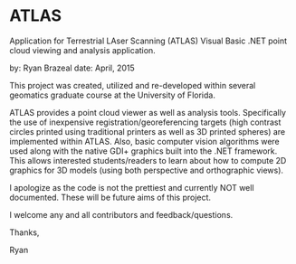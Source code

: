 # ATLAS
Application for Terrestrial LAser Scanning (ATLAS) Visual Basic .NET point cloud viewing and analysis application.

by: Ryan Brazeal
date: April, 2015

This project was created, utilized and re-developed within several geomatics graduate course at the University of Florida.

ATLAS provides a point cloud viewer as well as analysis tools. Specifically the use of inexpensive registration/georeferencing targets (high contrast circles printed using traditional printers as well as 3D printed spheres) are implemented within ATLAS. Also, basic computer vision algorithms were used along with the native GDI+ graphics built into the .NET framework. This allows interested students/readers to learn about how to compute 2D graphics for 3D models (using both perspective and orthographic views).

I apologize as the code is not the prettiest and currently NOT well documented. These will be future aims of this project.

I welcome any and all contributors and feedback/questions.

Thanks,

Ryan

